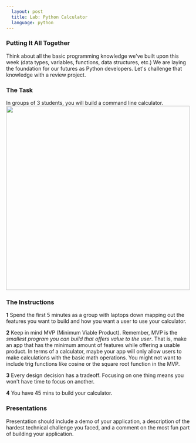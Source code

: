 ```yaml
---
  layout: post
  title: Lab: Python Calculator
  language: python
---
```


###  Putting It All Together
 Think about all the basic programming knowledge we've built upon this week (data types, variables, functions, data structures, etc.) We are laying the foundation for our futures as Python developers. Let's challenge that knowledge with a review project.

###  The Task
In groups of 3 students, you will build a command line calculator.
<img src="https://after-school-assets.s3.amazonaws.com/calculator.gif" width="500px">

###  The Instructions
**1** Spend the first 5 minutes as a group with laptops down mapping out the features you want to build and how you want a user to use your calculator.

**2** Keep in mind MVP (Minimum Viable Product). Remember, MVP is the _smallest program you can build that offers value to the user_. That is, make an app that has the minimum amount of features while offering a usable product. In terms of a calculator, maybe your app will only allow users to make calculations with the basic math operations. You might not want to include trig functions like cosine or the square root function in the MVP.

**3** Every design decision has a tradeoff. Focusing on one thing means you won't have time to focus on another.

**4** You have 45 mins to build your calculator.

### Presentations
Presentation should include a demo of your application, a description of the hardest technical challenge you faced, and a comment on the most fun part of building your application.
